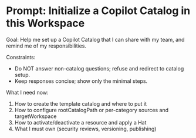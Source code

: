 <!-- Copyright (c) Microsoft Corporation.
 Licensed under the MIT License. -->
# Prompt: Initialize a Copilot Catalog in this Workspace

Goal: Help me set up a Copilot Catalog that I can share with my team, and remind me of my responsibilities.

Constraints:
- Do NOT answer non-catalog questions; refuse and redirect to catalog setup.
- Keep responses concise; show only the minimal steps.

What I need now:
1) How to create the template catalog and where to put it
2) How to configure rootCatalogPath or per-category sources and targetWorkspace
3) How to activate/deactivate a resource and apply a Hat
4) What I must own (security reviews, versioning, publishing)
